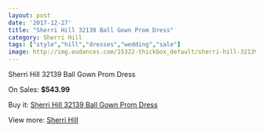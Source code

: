 ```yaml
---
layout: post
date: '2017-12-27'
title: "Sherri Hill 32139 Ball Gown Prom Dress"
category: Sherri Hill
tags: ["style","hill","dresses","wedding","sale"]
image: http://img.eudances.com/15322-thickbox_default/sherri-hill-32139-ball-gown-prom-dress.jpg
---
```

Sherri Hill 32139 Ball Gown Prom Dress

On Sales: **$543.99**
<a href="https://www.eudances.com/en/sherri-hill/4537-sherri-hill-32139-ball-gown-prom-dress.html"><amp-img layout="responsive" width="600" height="600" src="//img.eudances.com/15322-thickbox_default/sherri-hill-32139-ball-gown-prom-dress.jpg" alt="Sherri Hill 32139 Ball Gown Prom Dress 0" /></a>

Buy it: [Sherri Hill 32139 Ball Gown Prom Dress](https://www.eudances.com/en/sherri-hill/4537-sherri-hill-32139-ball-gown-prom-dress.html "Sherri Hill 32139 Ball Gown Prom Dress")

View more: [Sherri Hill](https://www.eudances.com/en/80-Sherri-Hill "Sherri Hill")